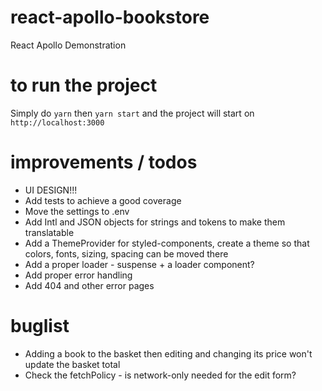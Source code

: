 # react-apollo-bookstore

React Apollo Demonstration

# to run the project

Simply do `yarn` then `yarn start`
and the project will start on `http://localhost:3000`

# improvements / todos

- UI DESIGN!!!
- Add tests to achieve a good coverage
- Move the settings to .env
- Add Intl and JSON objects for strings and tokens to make them translatable
- Add a ThemeProvider for styled-components, create a theme so that colors, fonts, sizing, spacing can be moved there
- Add a proper loader - suspense + a loader component?
- Add proper error handling
- Add 404 and other error pages

# buglist

- Adding a book to the basket then editing and changing its price won't update the basket total
- Check the fetchPolicy - is network-only needed for the edit form?

